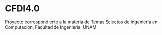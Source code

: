 # CFDI4.0
Proyecto correspondiente a la materia de Temas Selectos de Ingeniería en Computación, Facultad de Ingeniería, UNAM
